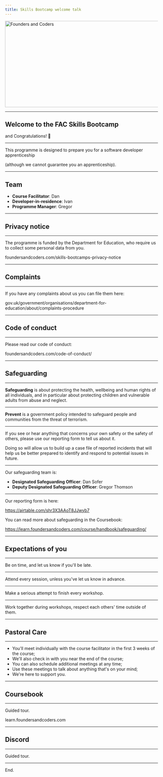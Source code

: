 ```yaml
---
title: Skills Bootcamp welcome talk
---
```


<img width="651" height="284" src="https://facresources.com/assets/logos/fac_logo.png" alt="Founders and Coders">

---

<!-- {.primary} -->

## Welcome to the FAC Skills Bootcamp

and Congratulations! 🎉

---

This programme is designed to prepare you for a software developer apprenticeship

(although we cannot guarantee you an apprenticeship).

---

## Team

- **Course Facilitator**: Dan
- **Developer-in-residence**: Ivan
- **Programme Manager**: Gregor

---

<!-- {.primary} -->

## Privacy notice

---

The programme is funded by the Department for Education, who require us to collect some personal data from you.

foundersandcoders.com/skills-bootcamps-privacy-notice

---

<!-- {.primary} -->

## Complaints

---

If you have any complaints about us you can file them here:

gov.uk/government/organisations/department-for-education/about/complaints-procedure

---

<!-- {.primary} -->

## Code of conduct

---

Please read our code of conduct:

foundersandcoders.com/code-of-conduct/

---

<!-- {.primary} -->

## Safeguarding

---

**Safeguarding** is about protecting the health, wellbeing and human rights of all individuals, and in particular about protecting children and vulnerable adults from abuse and neglect.

---

**Prevent** is a government policy intended to safeguard people and communities from the threat of terrorism.

---

If you see or hear anything that concerns your own safety or the safety of others, please use our reporting form to tell us about it.

Doing so will allow us to build up a case file of reported incidents that will help us be better prepared to identify and respond to potential issues in future.

---

Our safeguarding team is:

- **Designated Safeguarding Officer**: Dan Sofer
- **Deputy Designated Safeguarding Officer**: Gregor Thomson

---

Our reporting form is here:

https://airtable.com/shr3X3AAoT8JJwyb7

You can read more about safeguarding in the Coursebook:

https://learn.foundersandcoders.com/course/handbook/safeguarding/

---

## Expectations of you

---

Be on time, and let us know if you'll be late.

---

Attend every session, unless you've let us know in advance.

---

Make a serious attempt to finish every workshop.

---

Work together during workshops, respect each others' time outside of them.

---

<!-- {.primary} -->

## Pastoral Care

---

- You'll meet individually with the course facilitator in the first 3 weeks of the course;
- We'll also check in with you near the end of the course;
- You can also schedule additional meetings at any time;
- Use these meetings to talk about anything that's on your mind;
- We're here to support you.

---

<!-- {.primary} -->

## Coursebook

---

Guided tour.

learn.foundersandcoders.com

---

<!-- {.primary} -->

## Discord

---

Guided tour.

---

End.
